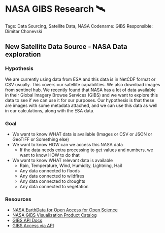 # NASA GIBS Research 🛰

Tags: Data Sourcing, Satellite Data, NASA
Codename: GIBS
Responsible: Dimitar Chonevski

## New Satellite Data Source - NASA Data exploration

### Hypothesis

We are currently using data from ESA and this data is in NetCDF format or CSV usually. This covers our satellite capabilities. We also download images from sentinel hub. We recently found that NASA has a lot of data available in their Global Imagery Browse Services (GIBS) and we want to explore this data to see if we can use it for our purposes. Our hypothesis is that these are images with some metadata attached, and we can use this data as well in our calculations, along with the ESA data.

### Goal

- We want to know WHAT data is available (Images or CSV or JSON or GeoTIFF or Something else)
- We want to know HOW can we access this NASA data
  - If the data needs extra processing to get values and numbers, we want to know HOW to do that
- We want to know WHAT relevant data is available
  - Rain, Temperature, Wind, Humidity, Lightning, Hail
  - Any data connected to floods
  - Any data connected to wildfires
  - Any data connected to droughts
  - Any data connected to vegetation


### Resources

- [NASA EarthData for Open Access for Open Science](https://www.earthdata.nasa.gov/eosdis/science-system-description/eosdis-components/gibs)
- [NASA GIBS Visualization Product Catalog](https://nasa-gibs.github.io/gibs-api-docs/available-visualizations/#visualization-product-catalog)
- [GIBS API Docs](https://nasa-gibs.github.io/gibs-api-docs/)
- [GIBS Access via API](https://nasa-gibs.github.io/gibs-api-docs/python-usage/)
